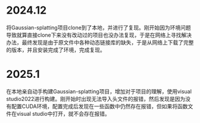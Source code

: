 # 2024.12
将Gaussian-splatting项目clone到了本地，并进行了复现。刚开始因为环境问题导致就算直接clone下来没有改动过的项目也没办法复现，于是在网络上寻找解决办法，最终发现是由于原文件中各种动态链接库的缺失，于是从网络上下载了完整的版本，并且安装完成了环境，完成复现。
# 2025.1
在本地亲自动手构建Gaussian-splatting项目，增加对于项目的理解，使用visual studio2022进行构建。刚开始时出现无法导入头文件的报错，然后发现是因为没有配置CUDA环境，配置完成后发现在一些函数中仍然存在报错，但如果将函数文件在visual studio中打开，就不会存在报错。